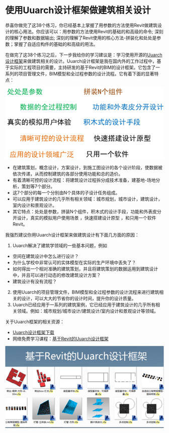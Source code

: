 # 使用Uuarch设计框架做建筑相关设计

恭喜你做完了这38个练习，你已经基本上掌握了用参数的方法使用Revit做建筑设计的核心用法。你应该可以：用参数的方法使用Revit的基础的和高级的命令; 深刻的理解了参数和数据输出; 深刻的理解了Revit使用的核心方法-拼装化和处处是参数；掌握了自适应构件的基础的和高级的用法。

在做完了这38个练习之后，下一步我给你的学习建议是：学习使用开源的[Uuarch设计框架](http://pan.baidu.com/s/1sly69Ed)来做建筑相关的设计。Uuarch设计框架是我在国内外的工作过程中，基于实际的工程项目的需要，主持研发的基于Revit的BIM的设计框架。它包含了一系列的项目管理文件，BIM模型和全过程参数的设计流程。它有着下面的显著特点：

![](/images/使用Uuarch设计框架做建筑相关设计/Uuarch的十个特点.png)

- 在建筑策划，概念设计，方案设计，到施工图设计的各个设计阶段，使数据被依次传递，从而控制建筑的各部分使用功能和总的造价。
- 有着清晰可控的设计流程：将建筑设计过程拆分成技术准备，建基地-场地分析，策划等7个部分。
- 这7个部分的每一个分别由N个具体的子设计任务组成。
- 可以应用于建筑设计的几乎所有相关领域：城市规划，城市设计，建筑设计，室内设计和景观设计。
- 其它特点：处处是参数，拼装N个组件，积木式的设计手段，功能和外表皮分开设计，真实的模拟用户使用场景 ，快速搭建设计原型 ，和只用一个软件Revit。

我强烈建议你用Uuarch设计框架来做建筑设计有下面几方面的原因：

1. Uuarch解决了建筑学领域的一些基本问题，例如

  - 空间在建筑设计中怎么进行设计？
  - 为什么学校中非常认可的实体模型在实际的生产环境中丢失了？
  - 如何得出一个相对准确的建筑策划，并且将建筑策划的数据运用到建筑设计中，并且可以进行动态的修改建筑设计方案？
  - 建筑设计有没有流程？
2. 使用Uuarch的项目管理文件，BIM模型和全过程参数的设计流程来进行建筑相关的设计，可以大大的节省你的设计时间，提升你的设计质量。
3. Uuarch已经应用于一系列的建筑案例，它已经应用于建筑设计的几乎所有相关领域。例如：城市规划/城市设计/建筑设计/室内设计和景观设计等领域。

关于Uuarch框架的相关资源：

- [Uuarch设计框架下载](http://pan.baidu.com/s/1sly69Ed)
- 网络免费学习课程：[基于Revit的Uuarch设计框架](http://study.163.com/course/courseMain.htm?courseId=1220010)

![](/images/使用Uuarch设计框架做建筑相关设计/基于Revit的Uuarch设计框架.jpg)
